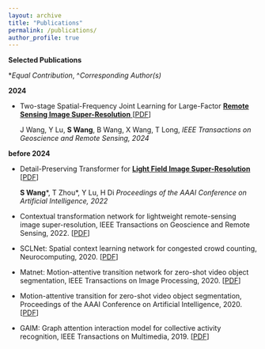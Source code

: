 ```yaml
---
layout: archive
title: "Publications"
permalink: /publications/
author_profile: true
---
```



**Selected Publications**

*_Equal Contribution_, ^_Corresponding Author(s)_

**2024**

* Two-stage Spatial-Frequency Joint Learning for Large-Factor <u> **Remote Sensing Image Super-Resolution** </u>  [[PDF](http://academicpages.github.io/files/paper1.pdf)]

  J Wang, Y Lu, **S Wang**, B Wang, X Wang, T Long, _IEEE Transactions on Geoscience and Remote Sensing, 2024_ 
 
**before 2024**

* Detail-Preserving Transformer for <u>**Light Field Image Super-Resolution**</u> [[PDF](http://academicpages.github.io/files/paper2.pdf)]
  
  **S Wang***, T Zhou*, Y Lu, H Di  _Proceedings of the AAAI Conference on Artificial Intelligence, 2022_

* Contextual transformation network for lightweight remote-sensing image super-resolution, IEEE Transactions on Geoscience and Remote Sensing, 2022. [[PDF](http://academicpages.github.io/files/paper3.pdf)]
* SCLNet: Spatial context learning network for congested crowd counting, Neurocomputing, 2020. [[PDF](http://academicpages.github.io/files/paper4.pdf)]
* Matnet: Motion-attentive transition network for zero-shot video object segmentation, IEEE Transactions on Image Processing, 2020. [[PDF](http://academicpages.github.io/files/paper5.pdf)]
* Motion-attentive transition for zero-shot video object segmentation, Proceedings of the AAAI Conference on Artificial Intelligence, 2020. [[PDF](http://academicpages.github.io/files/paper6.pdf)]
* GAIM: Graph attention interaction model for collective activity recognition, IEEE Transactions on Multimedia, 2019. [[PDF](http://academicpages.github.io/files/paper7.pdf)]

[//]: # ()
[//]: # ({% comment %})

[//]: # ()
[//]: # ({% if author.googlescholar %})
  

[//]: # (You can also find my full publications on <u><a href="{{https://scholar.google.com/citations?user=XVAhrT4AAAAJ&hl=zh-CN}}">my Google Scholar profile</a>.</u>)

[//]: # ({% endif %})
[//]: # ()
[//]: # ({% include base_path %})

[//]: # ()
[//]: # ({% for post in site.publications reversed %})

[//]: # (  {% include archive-single.html %})

[//]: # ({% endfor %})
[//]: # ()
[//]: # ([]: # Path: _pages/publications.md)

[//]: # ([]: # Compare this snippet from README.md:)

[//]: # ([]: # A Github Pages template for academic websites. This was forked &#40;then detached&#41; by [Stuart Geiger]&#40;)

[//]: # (, 2020. [PDF]&#40;http://academicpages.github.io/files/paper7.pdf&#41;)

[//]: # ()
[//]: # ({% comment %})

[//]: # ()
[//]: # ({% if author.googlescholar %})

[//]: # (  You can also find my full publications on <u><a href="{{https://scholar.google.com/citations?user=XVAhrT4AAAAJ&hl=zh-CN}}">my Google Scholar profile</a>.</u>)

[//]: # ({% endif %})

[//]: # ()
[//]: # ({% include base_path %})

[//]: # ()
[//]: # ({% for post in site.publications reversed %})

[//]: # (  {% include archive-single.html %})

[//]: # ({% endfor %})

